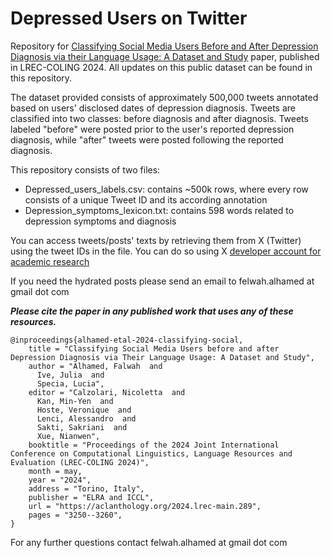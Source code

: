 # Depressed Users on Twitter

Repository for [Classifying Social Media Users Before and After Depression Diagnosis via their Language Usage: A Dataset and Study](https://aclanthology.org/2024.lrec-main.289/) paper, published in LREC-COLING 2024.  All updates on this public dataset can be found in this repository.

The dataset provided consists of approximately 500,000 tweets annotated based on users' disclosed dates of depression diagnosis. Tweets are classified into two classes: before diagnosis and after diagnosis. Tweets labeled "before" were posted prior to the user's reported depression diagnosis, while "after" tweets were posted following the reported diagnosis.

This repository consists of two files:
* Depressed_users_labels.csv: contains ~500k rows, where every row consists of a unique Tweet ID and its according annotation
* Depression_symptoms_lexicon.txt: contains 598 words related to depression symptoms and diagnosis

You can access tweets/posts' texts by retrieving them from X (Twitter) using the tweet IDs in the file. You can do so using X [developer account for academic research](https://developer.x.com/en/use-cases/do-research/academic-research) 

If you need the hydrated posts please send an email to felwah.alhamed at gmail dot com

_**Please cite the paper in any published work that uses any of these resources.**_
```
@inproceedings{alhamed-etal-2024-classifying-social,
    title = "Classifying Social Media Users before and after Depression Diagnosis via Their Language Usage: A Dataset and Study",
    author = "Alhamed, Falwah  and
      Ive, Julia  and
      Specia, Lucia",
    editor = "Calzolari, Nicoletta  and
      Kan, Min-Yen  and
      Hoste, Veronique  and
      Lenci, Alessandro  and
      Sakti, Sakriani  and
      Xue, Nianwen",
    booktitle = "Proceedings of the 2024 Joint International Conference on Computational Linguistics, Language Resources and Evaluation (LREC-COLING 2024)",
    month = may,
    year = "2024",
    address = "Torino, Italy",
    publisher = "ELRA and ICCL",
    url = "https://aclanthology.org/2024.lrec-main.289",
    pages = "3250--3260",
}
```


For any further questions contact felwah.alhamed at gmail dot com
